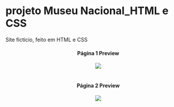 # projeto Museu Nacional_HTML e CSS
 Site fictício, feito em HTML e CSS

<div align="center">
  <h4>Página 1 Preview</h4>
<img src="https://user-images.githubusercontent.com/62127980/191636885-25e90571-beed-47e9-b5f8-a7ebc78d0a16.jpg">
</div><br>

<div align="center">
    <h4>Página 2 Preview</h4>
<img src="https://user-images.githubusercontent.com/62127980/191636909-ddd2c4c8-b799-4a94-b439-e2b59efdcc90.jpg">
</div><br><br>
